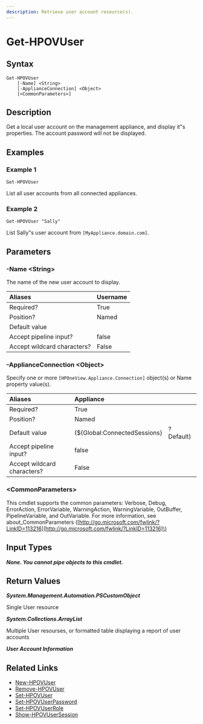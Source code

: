 ```yaml
---
description: Retrieve user account resource(s).
---
```


# Get-HPOVUser

## Syntax

```text
Get-HPOVUser
    [-Name] <String>
    [-ApplianceConnection] <Object>
    [<CommonParameters>]
```

## Description

Get a local user account on the management appliance, and display it"s properties. The account password will not be displayed.

## Examples

### Example 1

```text
Get-HPOVUser
```

List all user accounts from all connected appliances.

### Example 2

```text
Get-HPOVUser "Sally"
```

List Sally"s user account from `[MyAppliance.domain.com]`.

## Parameters

### -Name &lt;String&gt;

The name of the new user account to display.

| Aliases | Username |
| :--- | :--- |
| Required? | True |
| Position? | Named |
| Default value |  |
| Accept pipeline input? | false |
| Accept wildcard characters? | False |

### -ApplianceConnection &lt;Object&gt;

Specify one or more `[HPOneView.Appliance.Connection]` object\(s\) or Name property value\(s\).

| Aliases | Appliance |  |
| :--- | :--- | :--- |
| Required? | True |  |
| Position? | Named |  |
| Default value | \(${Global:ConnectedSessions} | ? Default\) |
| Accept pipeline input? | false |  |
| Accept wildcard characters? | False |  |

### &lt;CommonParameters&gt;

This cmdlet supports the common parameters: Verbose, Debug, ErrorAction, ErrorVariable, WarningAction, WarningVariable, OutBuffer, PipelineVariable, and OutVariable. For more information, see about\_CommonParameters \([http://go.microsoft.com/fwlink/?LinkID=113216](http://go.microsoft.com/fwlink/?LinkID=113216)\)

## Input Types

_**None. You cannot pipe objects to this cmdlet.**_

## Return Values

_**System.Management.Automation.PSCustomObject**_

Single User resource

_**System.Collections.ArrayList**_

Multiple User resourses, or formatted table displaying a report of user accounts

_**User Account Information**_

## Related Links

* [New-HPOVUser](../security/new-hpovuser.md)
* [Remove-HPOVUser]()
* [Set-HPOVUser](../security/set-hpovuser.md)
* [Set-HPOVUserPassword](../security/set-hpovuserpassword.md)
* [Set-HPOVUserRole](../security/set-hpovuserrole.md)
* [Show-HPOVUserSession](show-hpovusersession.md)

